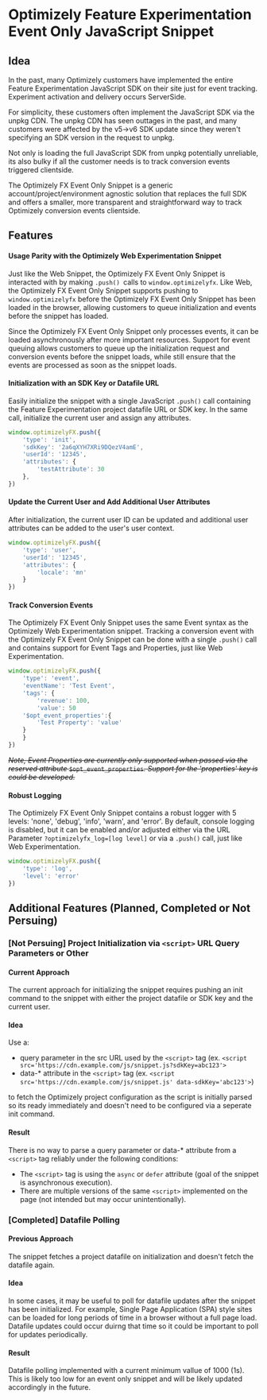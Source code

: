 # Optimizely Feature Experimentation Event Only JavaScript Snippet

## Idea

In the past, many Optimizely customers have implemented the entire Feature Experimentation JavaScript SDK on their site just for event tracking. Experiment activation and delivery occurs ServerSide.

For simplicity, these customers often implement the JavaScript SDK via the unpkg CDN. The unpkg CDN has seen outtages in the past, and many customers were affected by the v5->v6 SDK update since they weren't specifying an SDK version in the request to unpkg.

Not only is loading the full JavaScript SDK from unpkg potentially unreliable, its also bulky if all the customer needs is to track conversion events triggered clientside.

The Optimizely FX Event Only Snippet is a generic account/project/environment agnostic solution that replaces the full SDK and offers a smaller, more transparent and straightforward way to track Optimizely conversion events clientside.

## Features

#### Usage Parity with the Optimizely Web Experimentation Snippet

Just like the Web Snippet, the Optimizely FX Event Only Snippet is interacted with by making  `.push() `calls to `window.optimizelyfx`. Like Web, the Optimizely FX Event Only Snippet supports pushing to `window.optimizelyfx` before the Optimizely FX Event Only Snippet has been loaded in the browser, allowing customers to queue initialization and events before the snippet has loaded.

Since the Optimizely FX Event Only Snippet only processes events, it can be loaded asynchronously after more important resources. Support for event queuing allows customers to queue up the initialization request and conversion events before the snippet loads, while still ensure that the events are processed as soon as the snippet loads.

#### Initialization with an SDK Key or Datafile URL

Easily initialize the snippet with a single JavaScript `.push()` call containing the Feature Experimentation project datafile URL or SDK key. In the same call, initialize the current user and assign any attributes.

```javascript
window.optimizelyFX.push({
    'type': 'init',
    'sdkKey': '2a6qXYH7XRi9DQezV4amE',
    'userId': '12345',
    'attributes': {
        'testAttribute': 30
    },
})
```

#### Update the Current User and Add Additional User Attributes

After initialization, the current user ID can be updated and additional user attributes can be added to the user's user context.

```javascript
window.optimizelyFX.push({
    'type': 'user',
    'userId': '12345',
    'attributes': {
        'locale': 'mn'
    }
})
```

#### Track Conversion Events

The Optimizely FX Event Only Snippet uses the same Event syntax as the Optimizely Web Experimentation snippet. Tracking a conversion event with the Optimizely FX Event Only Snippet can be done with a single `.push()` call and contains support for Event Tags and Properties, just like Web Experimentation.

```javascript
window.optimizelyFX.push({
    'type': 'event',
    'eventName': 'Test Event',
    'tags': {
        'revenue': 100,
        'value': 50
	'$opt_event_properties':{
		'Test Property': 'value'
	}
    }
})
```

~~*Note, Event Properties are currently only supported when passed via the reserved attribute* `$opt_event_properties`*. Support for the 'properties' key is could be developed.*~~

#### Robust Logging

The Optimizely FX Event Only Snippet contains a robust logger with 5 levels: 'none', 'debug', 'info', 'warn', and 'error'. By default, console logging is disabled, but it can be enabled and/or adjusted either via the URL Parameter `?optimizelyfx_log=[log level]` or via a `.push()` call, just like Web Experimentation.

```javascript
window.optimizelyFX.push({
    'type': 'log',
    'level': 'error'
})
```

## Additional Features (Planned, Completed or Not Persuing)

### [Not Persuing] Project Initialization via `<script>` URL Query Parameters or Other

#### Current Approach

The current approach for initializing the snippet requires pushing an init command to the snippet with either the project datafile or SDK key and the current user.

#### Idea

Use a:

* query parameter in the src URL used by the `<script>` tag (ex. `<script src='https://cdn.example.com/js/snippet.js?sdkKey=abc123'>`
* data-* attribute in the `<script>` tag (ex. `<script src='https://cdn.example.com/js/snippet.js' data-sdkKey='abc123'>`)

to fetch the Optimizely project configuration as the script is initially parsed so its ready immediately and doesn't need to be configured via a seperate init command.

#### Result

There is no way to parse a query parameter or data-* attribute from a `<script>` tag reliably under the following conditions:

* The `<script>` tag is using the `async` or `defer` attribute (goal of the snippet is asynchronous execution).
* There are multiple versions of the same `<script>` implemented on the page (not intended but may occur unintentionally).

### [Completed] Datafile Polling

#### Previous Approach

The snippet fetches a project datafile on initialization and doesn't fetch the datafile again.

#### Idea

In some cases, it may be useful to poll for datafile updates after the snippet has been initialized. For example, Single Page Application (SPA) style sites can be loaded for long periods of time in a browser without a full page load. Datafile updates could occur duirng that time so it could be important to poll for updates periodically.

#### **Result**

Datafile polling implemented with a current minimum vallue of 1000 (1s). This is likely too low for an event only snippet and will be likely updated accordingly in the future.
